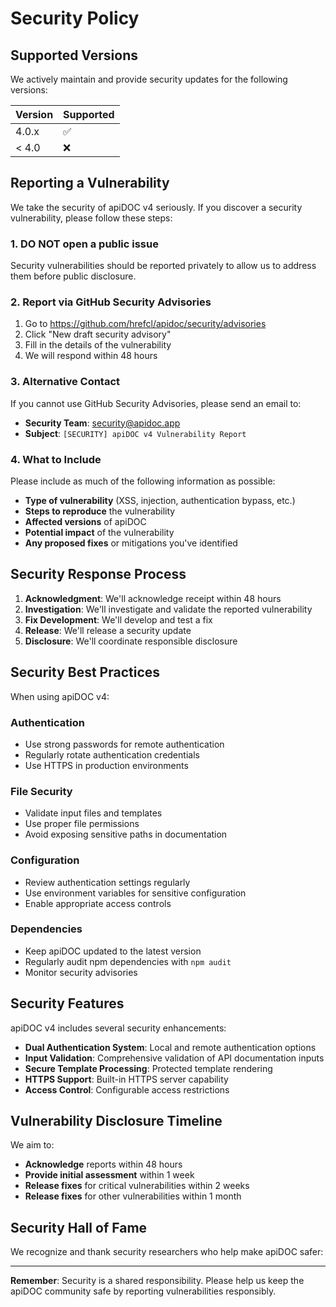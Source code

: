 # Security Policy

## Supported Versions

We actively maintain and provide security updates for the following versions:

| Version | Supported          |
| ------- | ------------------ |
| 4.0.x   | :white_check_mark: |
| < 4.0   | :x:                |

## Reporting a Vulnerability

We take the security of apiDOC v4 seriously. If you discover a security vulnerability, please follow these steps:

### 1. **DO NOT** open a public issue

Security vulnerabilities should be reported privately to allow us to address them before public disclosure.

### 2. Report via GitHub Security Advisories

1. Go to https://github.com/hrefcl/apidoc/security/advisories
2. Click "New draft security advisory"
3. Fill in the details of the vulnerability
4. We will respond within 48 hours

### 3. Alternative Contact

If you cannot use GitHub Security Advisories, please send an email to:
- **Security Team**: security@apidoc.app
- **Subject**: `[SECURITY] apiDOC v4 Vulnerability Report`

### 4. What to Include

Please include as much of the following information as possible:

- **Type of vulnerability** (XSS, injection, authentication bypass, etc.)
- **Steps to reproduce** the vulnerability
- **Affected versions** of apiDOC
- **Potential impact** of the vulnerability
- **Any proposed fixes** or mitigations you've identified

## Security Response Process

1. **Acknowledgment**: We'll acknowledge receipt within 48 hours
2. **Investigation**: We'll investigate and validate the reported vulnerability
3. **Fix Development**: We'll develop and test a fix
4. **Release**: We'll release a security update
5. **Disclosure**: We'll coordinate responsible disclosure

## Security Best Practices

When using apiDOC v4:

### Authentication
- Use strong passwords for remote authentication
- Regularly rotate authentication credentials
- Use HTTPS in production environments

### File Security
- Validate input files and templates
- Use proper file permissions
- Avoid exposing sensitive paths in documentation

### Configuration
- Review authentication settings regularly
- Use environment variables for sensitive configuration
- Enable appropriate access controls

### Dependencies
- Keep apiDOC updated to the latest version
- Regularly audit npm dependencies with `npm audit`
- Monitor security advisories

## Security Features

apiDOC v4 includes several security enhancements:

- **Dual Authentication System**: Local and remote authentication options
- **Input Validation**: Comprehensive validation of API documentation inputs
- **Secure Template Processing**: Protected template rendering
- **HTTPS Support**: Built-in HTTPS server capability
- **Access Control**: Configurable access restrictions

## Vulnerability Disclosure Timeline

We aim to:
- **Acknowledge** reports within 48 hours
- **Provide initial assessment** within 1 week
- **Release fixes** for critical vulnerabilities within 2 weeks
- **Release fixes** for other vulnerabilities within 1 month

## Security Hall of Fame

We recognize and thank security researchers who help make apiDOC safer:

<!-- Future security researchers will be listed here -->

---

**Remember**: Security is a shared responsibility. Please help us keep the apiDOC community safe by reporting vulnerabilities responsibly.